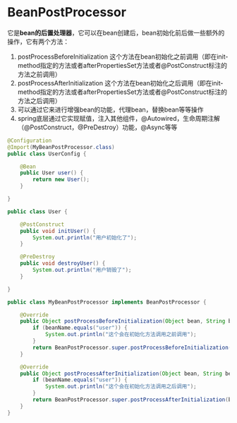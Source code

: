 # BeanPostProcessor

它是**bean的后置处理器**，它可以在bean创建后，bean初始化前后做一些额外的操作，它有两个方法：

1. postProcessBeforeInitialization 这个方法在bean初始化之前调用（即在init-method指定的方法或者afterPropertiesSet方法或者@PostConstruct标注的方法之前调用）
2. postProcessAfterInitialization 这个方法在bean初始化之后调用（即在init-method指定的方法或者afterPropertiesSet方法或者@PostConstruct标注的方法之后调用）
3. 可以通过它来进行增强bean的功能，代理bean，替换bean等等操作
4. spring底层通过它实现赋值，注入其他组件，@Autowired，生命周期注解（@PostConstruct，@PreDestroy）功能，@Async等等

```java
@Configuration
@Import(MyBeanPostProcessor.class)
public class UserConfig {

    @Bean
    public User user() {
        return new User();
    }

}

public class User {

    @PostConstruct
    public void initUser() {
        System.out.println("用户初始化了");
    }

    @PreDestroy
    public void destroyUser() {
        System.out.println("用户销毁了");
    }

}

public class MyBeanPostProcessor implements BeanPostProcessor {

    @Override
    public Object postProcessBeforeInitialization(Object bean, String beanName) throws BeansException {
        if (beanName.equals("user")) {
            System.out.println("这个会在初始化方法调用之前调用");
        }
        return BeanPostProcessor.super.postProcessBeforeInitialization(bean, beanName);
    }

    @Override
    public Object postProcessAfterInitialization(Object bean, String beanName) throws BeansException {
        if (beanName.equals("user")) {
            System.out.println("这个会在初始化方法调用之后调用");
        }
        return BeanPostProcessor.super.postProcessAfterInitialization(bean, beanName);
    }
}
```

